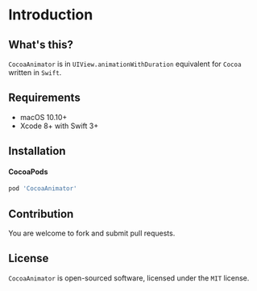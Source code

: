 # Introduction

## What's this?

`CocoaAnimator` is in `UIView.animationWithDuration` equivalent for `Cocoa` written in `Swift`.

## Requirements

* macOS 10.10+
* Xcode 8+ with Swift 3+

## Installation

#### CocoaPods

```ruby
pod 'CocoaAnimator'
```

## Contribution

You are welcome to fork and submit pull requests.

## License

`CocoaAnimator` is open-sourced software, licensed under the `MIT` license.
